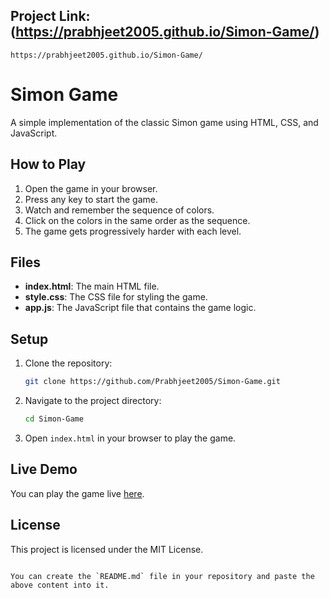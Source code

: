 ## Project Link: (https://prabhjeet2005.github.io/Simon-Game/)
```
https://prabhjeet2005.github.io/Simon-Game/
```


# Simon Game

A simple implementation of the classic Simon game using HTML, CSS, and JavaScript.

## How to Play

1. Open the game in your browser.
2. Press any key to start the game.
3. Watch and remember the sequence of colors.
4. Click on the colors in the same order as the sequence.
5. The game gets progressively harder with each level.

## Files

- **index.html**: The main HTML file.
- **style.css**: The CSS file for styling the game.
- **app.js**: The JavaScript file that contains the game logic.

## Setup

1. Clone the repository:
   ```sh
   git clone https://github.com/Prabhjeet2005/Simon-Game.git
   ```
2. Navigate to the project directory:
   ```sh
   cd Simon-Game
   ```
3. Open `index.html` in your browser to play the game.

## Live Demo

You can play the game live [here](https://prabhjeet2005.github.io/Simon-Game).

## License

This project is licensed under the MIT License.
```

You can create the `README.md` file in your repository and paste the above content into it.
